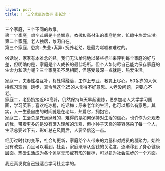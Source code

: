 ```yaml
---
layout: post
title: ! '三个家庭的故事 走长沙 '
---
```


<p>三个家庭，三个不同的故事。<br />
第一个家庭，艰辛过后是丰盛惬意，教授和高材生的家庭组合，忙碌中热爱生活。<br />
第二个家庭，老人独居，悠闲自在。<br />
第三个家庭，患病+失业+离异+抚养老幼，是最为唏嘘和难过的。</p>
<p>俗话说，家家有本难念的经。我们无法单纯地以某些标准来评判每个家庭的好与差，但明确的是，家庭是个人成长的最佳场所。但个人如何尽自己能力保存家庭的生命力和活力呢？三个家庭虽不尽相同，但感受最深一点就是，热爱生活。</p>
<p>家庭一，夫妻性格互补，相处得融洽，工作上专业，教育上尽心。50多岁的人保持练习瑜伽，跑步，真令我这个25的人觉得不好意思。人老没问题，只要心不老。<br />
家庭二，老奶奶接近80高龄，仍然保持每天早起锻炼，更参加老人大学学习国画，学习英语；喜欢吃冰棍，吃话梅；原来老年的生活，也可以那么有意思。其实，人一生最自由的时间就是在老年，热爱它，拥抱它。<br />
家庭三，生活总是充满磨难的，难得的是如何保持对生活的信心。也许作为旁观者的我，带着更多的是没有深入理解的乐观，但小孙子天真的笑容感染了每一个人，生活总要过下去，彩虹总在风雨后，人要坚信这一点。</p>
<p>经历过时代的变革，社会的更新，家庭给个人带来的力量和对成员的凝聚力，始终没有改变。而且可以看到，社会，家庭渐渐从金钱的关注度，逐渐移到了身心健康层面。热爱生活成为各个家庭无形或有形的目标，可以视为社会进步的一个方面。</p>
<p>我还真发觉自己挺适合学习社会学的。</p>
